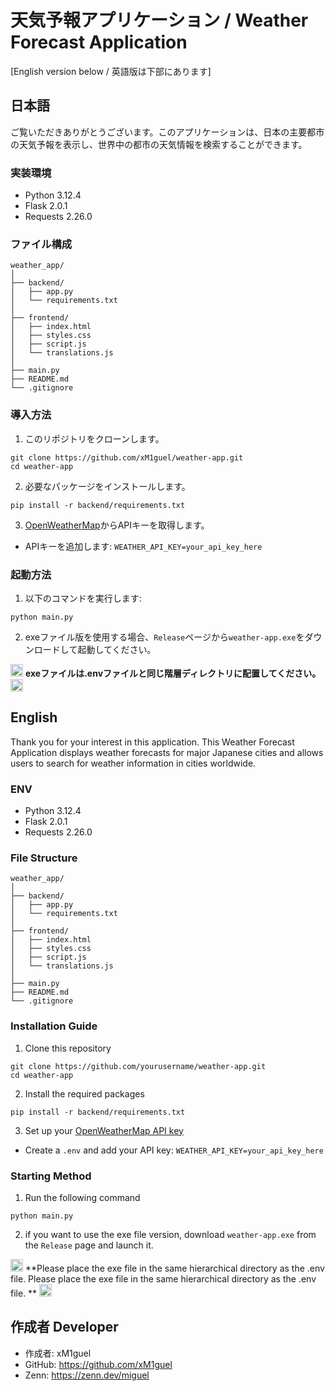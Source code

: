 # 天気予報アプリケーション / Weather Forecast Application

[English version below / 英語版は下部にあります]

## 日本語

ご覧いただきありがとうございます。このアプリケーションは、日本の主要都市の天気予報を表示し、世界中の都市の天気情報を検索することができます。

### 実装環境

- Python 3.12.4
- Flask 2.0.1
- Requests 2.26.0

### ファイル構成
```
weather_app/
│
├── backend/
│   ├── app.py
│   └── requirements.txt
│
├── frontend/
│   ├── index.html
│   ├── styles.css
│   ├── script.js
│   └── translations.js
│
├── main.py
├── README.md
└── .gitignore
```
### 導入方法

1. このリポジトリをクローンします。
```
git clone https://github.com/xM1guel/weather-app.git
cd weather-app
```
2. 必要なパッケージをインストールします。
```
pip install -r backend/requirements.txt
```
3. [OpenWeatherMap](https://home.openweathermap.org/)からAPIキーを取得します。
- APIキーを追加します: `WEATHER_API_KEY=your_api_key_here`

### 起動方法

1. 以下のコマンドを実行します:
```
python main.py
```
2. exeファイル版を使用する場合、`Release`ページから`weather-app.exe`をダウンロードして起動してください。

<img src="https://emojix.s3.ap-northeast-1.amazonaws.com/g3/svg/26a0.svg" width="20" hight="20"> **exeファイルは.envファイルと同じ階層ディレクトリに配置してください。** <img src="https://emojix.s3.ap-northeast-1.amazonaws.com/g3/svg/26a0.svg" width="20" hight="20">

## English

Thank you for your interest in this application. This Weather Forecast Application displays weather forecasts for major Japanese cities and allows users to search for weather information in cities worldwide.

### ENV

- Python 3.12.4
- Flask 2.0.1
- Requests 2.26.0

### File Structure
```
weather_app/
│
├── backend/
│   ├── app.py
│   └── requirements.txt
│
├── frontend/
│   ├── index.html
│   ├── styles.css
│   ├── script.js
│   └── translations.js
│
├── main.py
├── README.md
└── .gitignore
```

### Installation Guide

1. Clone this repository
```
git clone https://github.com/yourusername/weather-app.git
cd weather-app
```
2. Install the required packages
```
pip install -r backend/requirements.txt
```
3. Set up your [OpenWeatherMap API key](https://home.openweathermap.org/)
- Create a `.env` and add your API key: `WEATHER_API_KEY=your_api_key_here`

### Starting Method

1. Run the following command
```
python main.py
```
2. if you want to use the exe file version, download `weather-app.exe` from the `Release` page and launch it.

<img src="https://emojix.s3.ap-northeast-1.amazonaws.com/g3/svg/26a0.svg" width="20" hight="20"> **Please place the exe file in the same hierarchical directory as the .env file. Please place the exe file in the same hierarchical directory as the .env file. ** <img src="https://emojix.s3.ap-northeast-1.amazonaws.com/g3/svg/26a0.svg" width="20" hight="20">

## **作成者 Developer**

- 作成者: xM1guel
- GitHub: https://github.com/xM1guel
- Zenn: https://zenn.dev/miguel
